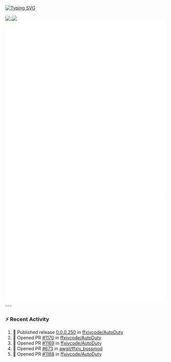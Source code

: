 [![Typing SVG](https://readme-typing-svg.demolab.com?font=Fira+Code&duration=1000&pause=1000&multiline=true&repeat=false&width=435&lines=Simon+Latusek+%7C+Gameplay+Engineer)](https://git.io/typing-svg)

<a href="https://github.com/anuraghazra/github-readme-stats">
  <img height=200 align="center" src="https://github-readme-stats.vercel.app/api?username=erdelf&theme=radical" />
</a>
<a href="https://github.com/anuraghazra/convoychat">
  <img height=200 align="center" src="https://streak-stats.demolab.com?user=erdelf&theme=radical&mode=weekly" />
</a>

<picture>
  <img src="/github-metrics.svg" alt="Metrics">
</picture>

<picture>
  <img src="/github-metrics-achievements.svg" alt="Achievements">
</picture>
---

### :zap: Recent Activity
<!--START_SECTION:activity-->
1. 🚀 Published release [0.0.0.250](https://github.com/ffxivcode/AutoDuty/releases/tag/0.0.0.250) in [ffxivcode/AutoDuty](https://github.com/ffxivcode/AutoDuty)
2. 💪 Opened PR [#1170](undefined) in [ffxivcode/AutoDuty](https://github.com/ffxivcode/AutoDuty)
3. 💪 Opened PR [#1169](undefined) in [ffxivcode/AutoDuty](https://github.com/ffxivcode/AutoDuty)
4. 💪 Opened PR [#673](undefined) in [awgil/ffxiv_bossmod](https://github.com/awgil/ffxiv_bossmod)
5. 💪 Opened PR [#1168](undefined) in [ffxivcode/AutoDuty](https://github.com/ffxivcode/AutoDuty)
<!--END_SECTION:activity-->

<!--
**erdelf/erdelf** is a ✨ _special_ ✨ repository because its `README.md` (this file) appears on your GitHub profile.

Here are some ideas to get you started:

- 🔭 I’m currently working on ...
- 🌱 I’m currently learning ...
- 👯 I’m looking to collaborate on ...
- 🤔 I’m looking for help with ...
- 💬 Ask me about ...
- 📫 How to reach me: ...
- 😄 Pronouns: ...
- ⚡ Fun fact: ...
-->
